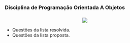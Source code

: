 ### Disciplina de Programação Orientada A Objetos <h3>

<!-- [COMENTÁRIO]: CyanGif Code--> 
 <p align="center">
  <a href="https://github.com/DenverCoder1/readme-typing-svg"><img src="https://readme-typing-svg.herokuapp.com?font=Time+New+Roman&color=cyan&size=15&center=true&vCenter=true&width=800&height=200&lines=Esse+repósitorio+apresenta+a+resolução+de+exercicíos+da+disciplina+de+POO.;"></a>
</p>

- Questões da lista resolvida. 
- Questões da lista proposta.

<!-- [COMENTÁRIO]: Thalita+Suzy+e+Guilherme+Freitas; --> 

